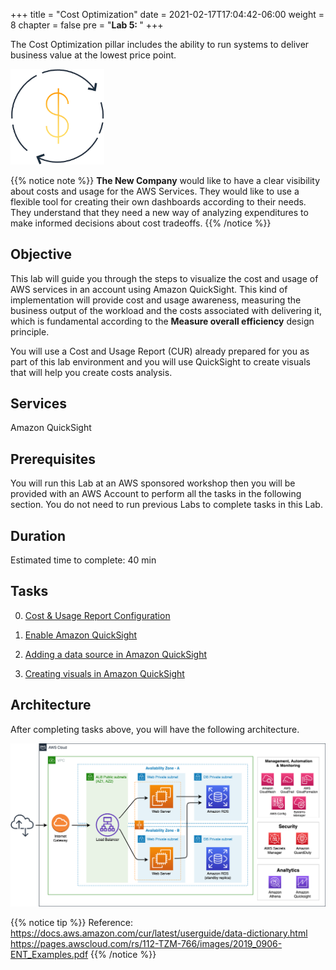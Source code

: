 +++
title = "Cost Optimization"
date = 2021-02-17T17:04:42-06:00
weight = 8
chapter = false
pre = "<b>Lab 5:  </b>"
+++

The Cost Optimization pillar includes the ability to run systems to deliver business value at the lowest price point.

<img src="images/cost.png" alt="drawing" width="150"/>

{{% notice note %}}
**The New Company** would like to have a clear visibility about costs and usage for the AWS Services. They would like to use a flexible tool for creating their own dashboards according to their needs. They understand that they need a new way of analyzing expenditures to make informed decisions about cost tradeoffs.
{{% /notice %}}

## Objective

This lab will guide you through the steps to visualize the cost and usage of AWS services in an account using Amazon QuickSight. This kind of implementation will provide cost and usage awareness, measuring the business output of the workload and the costs associated with delivering it, which is fundamental according to the **Measure overall efficiency** design principle. 

You will use a Cost and Usage Report (CUR) already prepared for you as part of this lab environment and you will use QuickSight to create visuals that will help you create costs analysis.

## Services

Amazon QuickSight

## Prerequisites

You will run this Lab at an AWS sponsored workshop then you will be provided with an AWS Account to perform all the tasks in the following section. You do not need to run previous Labs to complete tasks in this Lab. 

## Duration

Estimated time to complete: 40 min

## Tasks

0. [Cost & Usage Report Configuration](https://main.d2azidedm760yt.amplifyapp.com/work6/task-0/)

1. [Enable Amazon QuickSight](https://main.d2azidedm760yt.amplifyapp.com/work6/task-1/)

2. [Adding a data source in Amazon QuickSight](https://main.d2azidedm760yt.amplifyapp.com/work6/task-2/)

3. [Creating visuals in Amazon QuickSight](https://main.d2azidedm760yt.amplifyapp.com/work6/task-3/)

## Architecture

After completing tasks above, you will have the following architecture. 

<img src="images/target-up.png" alt="drawing" width="1200"/>

{{% notice tip %}}
Reference: https://docs.aws.amazon.com/cur/latest/userguide/data-dictionary.html
https://pages.awscloud.com/rs/112-TZM-766/images/2019_0906-ENT_Examples.pdf
{{% /notice %}}

